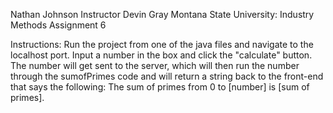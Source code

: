 Nathan Johnson
Instructor Devin Gray
Montana State University: Industry Methods Assignment 6

Instructions:
Run the project from one of the java files and navigate to the localhost port.
Input a number in the box and click the "calculate" button.
The number will get sent to the server, which will then run the number through the sumofPrimes code and will return a string back to the front-end that says the following: The sum of primes from 0 to [number] is [sum of primes].
